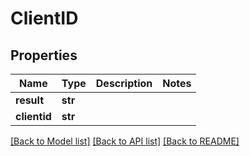 # ClientID

## Properties
Name | Type | Description | Notes
------------ | ------------- | ------------- | -------------
**result** | **str** |  | 
**clientid** | **str** |  | 

[[Back to Model list]](../README.md#documentation-for-models) [[Back to API list]](../README.md#documentation-for-api-endpoints) [[Back to README]](../README.md)

